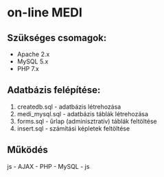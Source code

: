 # on-line MEDI

## Szükséges csomagok:

- Apache 2.x
- MySQL 5.x
- PHP 7.x

## Adatbázis felépítése:

1. createdb.sql - adatbázis létrehozása
1. medi_mysql.sql - adatbázis táblák létrehozása
1. forms.sql - űrlap (adminisztratív) táblák feltöltése
1. insert.sql - számítási képletek feltöltése

## Működés

js - AJAX - PHP - MySQL - js

